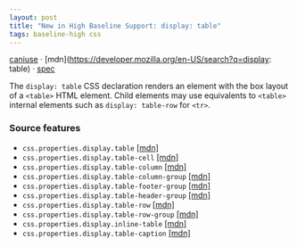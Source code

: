 ```yaml
---
layout: post
title: "New in High Baseline Support: display: table"
tags: baseline-high css
---
```


[caniuse](https://caniuse.com/?search=display-table) · [mdn](https://developer.mozilla.org/en-US/search?q=display: table) · [spec](https://drafts.csswg.org/css-display-3/#layout-specific-display)

The `display: table` CSS declaration renders an element with the box layout of a `<table>` HTML element. Child elements may use equivalents to `<table>` internal elements such as `display: table-row` for `<tr>`.

### Source features

- ``css.properties.display.table`` [[mdn]](https://developer.mozilla.org/en-US/search?q=css.properties.display.table)
- ``css.properties.display.table-cell`` [[mdn]](https://developer.mozilla.org/en-US/search?q=css.properties.display.table-cell)
- ``css.properties.display.table-column`` [[mdn]](https://developer.mozilla.org/en-US/search?q=css.properties.display.table-column)
- ``css.properties.display.table-column-group`` [[mdn]](https://developer.mozilla.org/en-US/search?q=css.properties.display.table-column-group)
- ``css.properties.display.table-footer-group`` [[mdn]](https://developer.mozilla.org/en-US/search?q=css.properties.display.table-footer-group)
- ``css.properties.display.table-header-group`` [[mdn]](https://developer.mozilla.org/en-US/search?q=css.properties.display.table-header-group)
- ``css.properties.display.table-row`` [[mdn]](https://developer.mozilla.org/en-US/search?q=css.properties.display.table-row)
- ``css.properties.display.table-row-group`` [[mdn]](https://developer.mozilla.org/en-US/search?q=css.properties.display.table-row-group)
- ``css.properties.display.inline-table`` [[mdn]](https://developer.mozilla.org/en-US/search?q=css.properties.display.inline-table)
- ``css.properties.display.table-caption`` [[mdn]](https://developer.mozilla.org/en-US/search?q=css.properties.display.table-caption)
